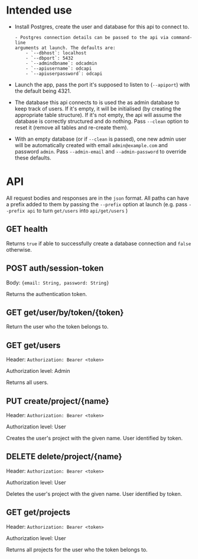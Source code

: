# Intended use

- Install Postgres, create the user and database for this api to
  connect to.

      - Postgres connection details can be passed to the api via command-line
      arguments at launch. The defaults are:
          - `--dbhost`: localhost
          - `--dbport`: 5432
          - `--admindbname`: odcadmin
          - `--apiusername`: odcapi
          - `--apiuserpassword`: odcapi

- Launch the app, pass the port it's supposed to listen to (`--apiport`) with
  the default being 4321.

- The database this api connects to is used the as admin database to keep
  track of users. If it's empty, it will be initialised
  (by creating the appropriate table structure).
  If it's not empty, the api will assume the database is correctly structured
  and do nothing. Pass `--clean` option to reset it (remove all tables and
  re-create them).

- With an empty database (or if `--clean` is passed), one new admin user will
  be automatically created with email `admin@example.com` and password `admin`.
  Pass `--admin-email` and `--admin-password` to override these defaults.

# API

All request bodies and responses are in the `json` format. All paths can have
a prefix added to them by passing the `--prefix` option at launch
(e.g. pass `--prefix api` to turn `get/users` into `api/get/users` )

## GET health

Returns `true` if able to successfully create a database connection
and `false` otherwise.

## POST auth/session-token

Body: `{email: String, password: String}`

Returns the authentication token.

## GET get/user/by/token/{token}

Return the user who the token belongs to.

## GET get/users

Header: `Authorization: Bearer <token>`

Authorization level: Admin

Returns all users.

## PUT create/project/{name}

Header: `Authorization: Bearer <token>`

Authorization level: User

Creates the user's project with the given name. User identified by token.

## DELETE delete/project/{name}

Header: `Authorization: Bearer <token>`

Authorization level: User

Deletes the user's project with the given name. User identified by token.

## GET get/projects

Header: `Authorization: Bearer <token>`

Authorization level: User

Returns all projects for the user who the token belongs to.
